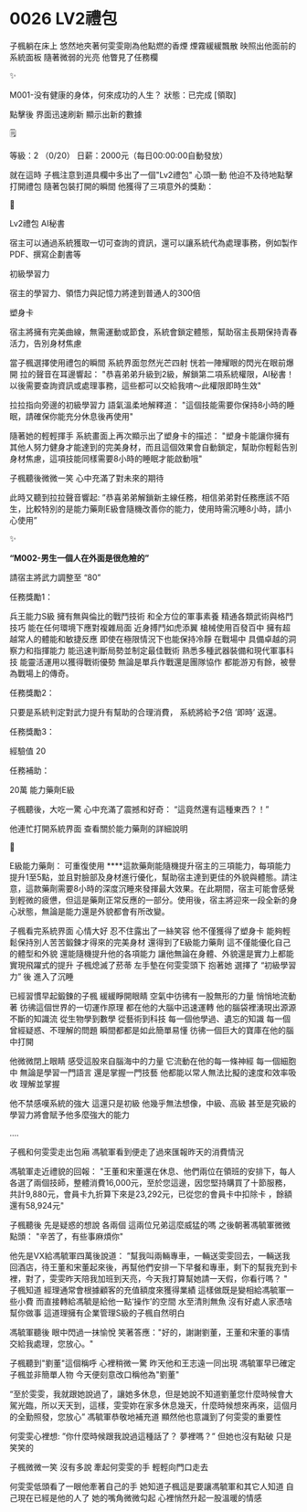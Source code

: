 # 0026 LV2禮包

子楓躺在床上
悠然地夾著何雯雯剛為他點燃的香煙
煙霧緩緩飄散
映照出他面前的系統面板
隨著微弱的光亮
他瞥見了任務欄

<aside>
✨

M001-没有健康的身体，何來成功的人生？
狀態：已完成
[領取]

</aside>

點擊後
界面迅速刷新
顯示出新的數據

<aside>
🗒️

等級：2 （0/20）
日薪：2000元（每日00:00:00自動發放）

</aside>

就在這時
子楓注意到道具欄中多出了一個"Lv2禮包"
心頭一動
他迫不及待地點擊打開禮包
隨著包裝打開的瞬間
他獲得了三項意外的獎勳：

<aside>
🎁

Lv2禮包
AI秘書

宿主可以通過系統獲取一切可查詢的資訊，還可以讓系統代為處理事務，例如製作PDF、撰寫企劃書等

初級學習力

宿主的學習力、領悟力與記憶力將達到普通人的300倍

塑身卡

宿主將擁有完美曲線，無需運動或節食，系統會鎖定體態，幫助宿主長期保持青春活力，告別身材焦慮

</aside>

當子楓選擇使用禮包的瞬間
系統界面忽然光芒四射
恍若一陣耀眼的閃光在眼前爆開
拉的聲音在耳邊響起：
"恭喜弟弟升級到2級，解鎖第二項系統權限，AI秘書！以後需要查詢資訊或處理事務，這些都可以交給我唷～此權限即時生效"

拉拉指向旁邊的初級學習力
語氣溫柔地解釋道：
"這個技能需要你保持8小時的睡眠，請確保你能充分休息後再使用"

隨著她的輕輕揮手
系統畫面上再次顯示出了塑身卡的描述：
"塑身卡能讓你擁有其他人努力健身才能達到的完美身材，而且這個效果會自動鎖定，幫助你輕鬆告別身材焦慮，這項技能同樣需要8小時的睡眠才能啟動哦"

子楓聽後微微一笑
心中充滿了對未來的期待

此時又聽到拉拉聲音響起:
”恭喜弟弟解鎖新主線任務，相信弟弟對任務應該不陌生，比較特別的是能力藥劑E級會隨機改善你的能力，使用時需沉睡8小時，請小心使用”

<aside>
✨

**“M002-男生一個人在外面是很危險的”**

請宿主將武力調整至 “80”

任務獎勵1：

兵王能力S級
擁有無與倫比的戰鬥技術
和全方位的軍事素養
精通各類武術與格鬥技巧
能在任何環境下應對複雜局面
近身搏鬥如虎添翼
槍械使用百發百中
擁有超越常人的體能和敏捷反應
即使在極限情況下也能保持冷靜
在戰場中
具備卓越的洞察力和指揮能力
能迅速判斷局勢並制定最佳戰術
熟悉多種武器裝備和現代軍事科技
能靈活運用以獲得戰術優勢
無論是單兵作戰還是團隊協作
都能游刃有餘，被譽為戰場上的傳奇。

任務獎勵2：

只要是系統判定對武力提升有幫助的合理消費，
系統將給予2倍 ’即時’ 返還。

任務獎勵3：

經驗值 20

任務補助：

20萬
能力藥劑E級

</aside>

子楓聽後，大吃一驚
心中充滿了震撼和好奇：
“這竟然還有這種東西？！”

他連忙打開系統界面
查看關於能力藥劑的詳細說明

<aside>
🧰

E級能力藥劑：
可重復使用
****這款藥劑能隨機提升宿主的三項能力，每項能力提升1至5點，並且對臉部及身材進行優化，幫助宿主達到更佳的外貌與體態。請注意，這款藥劑需要8小時的深度沉睡來發揮最大效果。在此期間，宿主可能會感覺到輕微的疲憊，但這是藥劑正常反應的一部分。使用後，宿主將迎來一段全新的身心狀態，無論是能力還是外貌都會有所改變。

</aside>

子楓看完系統界面
心情大好
忍不住露出了一絲笑容
他不僅獲得了塑身卡
能夠輕鬆保持別人苦苦鍛鍊才得來的完美身材
還得到了E級能力藥劑
這不僅能優化自己的體型和外貌
還能隨機提升他的各項能力
讓他無論在身體、外貌還是實力上都能實現飛躍式的提升
子楓熄滅了菸蒂
左手墊在何雯雯頭下
抱著她
選擇了 “初級學習力” 後
進入了沉睡

已經習慣早起鍛鍊的子楓
緩緩睜開眼睛
空氣中彷彿有一股無形的力量
悄悄地流動著
彷彿這個世界的一切運作原理
都在他的大腦中迅速運轉
他的腦袋裡湧現出源源不斷的知識流
從生物學到數學
從藝術到科技
每一個他學過、遺忘的知識
每一個曾經疑惑、不理解的問題
瞬間都都是如此簡單易懂
彷彿一個巨大的寶庫在他的腦中打開

他微微閉上眼睛
感受這股來自腦海中的力量
它流動在他的每一條神經
每一個細胞中
無論是學習一門語言
還是掌握一門技藝
他都能以常人無法比擬的速度和效率吸收
理解並掌握

他不禁感嘆系統的強大
這還只是初級
他幾乎無法想像，中級、高級
甚至是究級的學習力將會賦予他多麼強大的能力

….

子楓和何雯雯走出包廂
馮毓軍看到便走了過來匯報昨天的消費情況

馮毓軍走近禮貌的回報：
"王董和宋董還在休息、他們兩位在領班的安排下，每人各選了兩個技師，整體消費16,000元，至於您這邊，因您堅持購買了十節服務，共計9,880元，會員卡九折算下來是23,292元，已從您的會員卡中扣除卡
，餘額還有58,924元"

子楓聽後
先是疑惑的想說 各兩個
這兩位兄弟這麼威猛的嗎
之後朝著馮毓軍微微點頭：
"辛苦了，有些事麻煩你"

他先是VX給馮毓軍四萬後說道：
”幫我叫兩輛專車，一輛送雯雯回去，一輛送我回酒店，待王董和宋董起來後，再幫他們安排一下早餐和專車，剩下的幫我充到卡裡，對了，雯雯昨天陪我加班到天亮，今天我打算幫她請一天假，你看行嗎？ "
子楓知道
經理通常會根據顧客的充值額度來獲得業績
這樣做既是變相給馮毓軍一些小費
而直接轉給馮毓是給他一點’操作’的空間
水至清則無魚
沒有好處人家憑啥幫你做事
這道理擁有企業管理S級的子楓自然明白

馮毓軍聽後
眼中閃過一抹愉悅
笑著答應："好的，謝謝劉董，王董和宋董的事情交給我處理，您放心。"

子楓聽到"劉董"這個稱呼
心裡稍微一驚
昨天他和王志遠一同出現
馮毓軍早已確定子楓並非簡單人物
今天便刻意改口稱他為"劉董"

“至於雯雯，我就跟她說過了，讓她多休息，但是她說不知道劉董您什麼時候會大駕光臨，所以天天到，這樣，雯雯妳在家多休息幾天，什麼時候想來再來，這個月的全勤照發，您放心”
馮毓軍恭敬地補充道
顯然他也意識到了何雯雯的重要性

何雯雯心裡想:
”你什麼時候跟我說過這種話了？ 夢裡嗎？”
但她也沒有點破
只是笑笑的

子楓微微一笑
沒有多說
牽起何雯雯的手
輕輕向門口走去

何雯雯低頭看了一眼他牽著自己的手
她知道子楓這是要讓馮毓軍和其它人知道
自己現在已經是他的人了
她的嘴角微微勾起
心裡悄然升起一股溫暖的情感